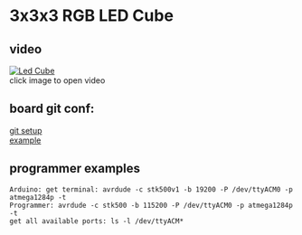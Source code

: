 # 3x3x3 RGB LED Cube

## video
[![Led Cube](http://img.youtube.com/vi/q-ZB6mgsY2I/0.jpg)](https://www.youtube.com/watch?v=q-ZB6mgsY2I "LED Cube") \
click image to open video

## board git conf:
[git setup](https://jnavila.github.io/plotkicadsch/) \
[example](https://github.com/John-Nagle/ttyloopdriver)

## programmer examples
```
Arduino: get terminal: avrdude -c stk500v1 -b 19200 -P /dev/ttyACM0 -p atmega1284p -t
Programmer: avrdude -c stk500 -b 115200 -P /dev/ttyACM0 -p atmega1284p -t
get all available ports: ls -l /dev/ttyACM*
```
